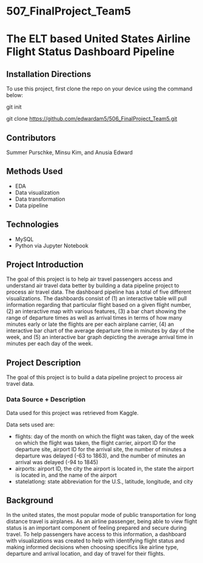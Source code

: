 # 507_FinalProject_Team5
# The ELT based United States Airline Flight Status Dashboard Pipeline
## Installation Directions 
To use this project, first clone the repo on your device using the command below:

git init

git clone https://github.com/edwardam5/506_FinalProject_Team5.git
## Contributors 
Summer Purschke, Minsu Kim, and Anusia Edward
## Methods Used 
* EDA
* Data visualization
* Data transformation
* Data pipeline
## Technologies 
* MySQL
* Python via Jupyter Notebook
## Project Introduction
The goal of this project is to help air travel passengers access and understand air travel data better by building a data pipeline project to process air travel data. The dashboard pipeline has a total of five different visualizations. The dashboards consist of (1) an interactive table will pull information regarding that particular flight based on a given flight number, (2) an interactive map with various features, (3) a bar chart showing the range of departure times as well as arrival times in terms of how many minutes early or late the flights are per each airplane carrier, (4) an interactive bar chart of the average departure time in minutes by day of the week, and (5) an interactive bar graph depicting the average arrival time in minutes per each day of the week.

## Project Description 
The goal of this project is to build a data pipeline project to process air travel data.
### Data Source + Description 
Data used for this project was retrieved from Kaggle.

Data sets used are:
* flights: day of the month on which the flight was taken, day of the week on which the flight was taken, the flight carrier, airport ID for the departure site, airport ID for the arrival site, the number of minutes a departure was delayed (-63 to 1863), and the number of minutes an arrival was delayed (-94 to 1845)
* airports: airport ID, the city the airport is located in, the state the airport is located in, and the name of the airport
* statelatlong: state abbreviation for the U.S., latitude, longitude, and city
## Background
In the united states, the most popular mode of public transportation for long distance travel is airplanes. As an airline passenger, being able to view flight status is an important component of feeling prepared and secure during travel. To help passengers have access to this information, a dashboard with visualizations was created to help with identifying flight status and making informed decisions when choosing specifics like airline type, departure and arrival location, and day of travel for their flights. 
